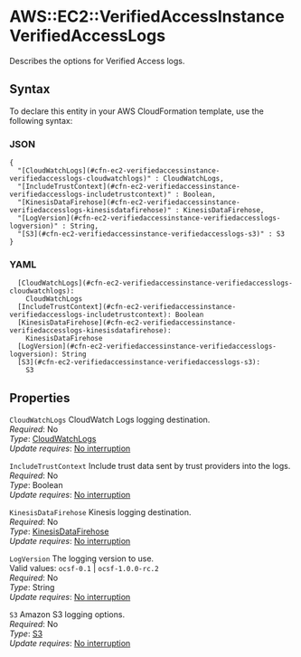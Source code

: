# AWS::EC2::VerifiedAccessInstance VerifiedAccessLogs<a name="aws-properties-ec2-verifiedaccessinstance-verifiedaccesslogs"></a>

Describes the options for Verified Access logs\.

## Syntax<a name="aws-properties-ec2-verifiedaccessinstance-verifiedaccesslogs-syntax"></a>

To declare this entity in your AWS CloudFormation template, use the following syntax:

### JSON<a name="aws-properties-ec2-verifiedaccessinstance-verifiedaccesslogs-syntax.json"></a>

```
{
  "[CloudWatchLogs](#cfn-ec2-verifiedaccessinstance-verifiedaccesslogs-cloudwatchlogs)" : CloudWatchLogs,
  "[IncludeTrustContext](#cfn-ec2-verifiedaccessinstance-verifiedaccesslogs-includetrustcontext)" : Boolean,
  "[KinesisDataFirehose](#cfn-ec2-verifiedaccessinstance-verifiedaccesslogs-kinesisdatafirehose)" : KinesisDataFirehose,
  "[LogVersion](#cfn-ec2-verifiedaccessinstance-verifiedaccesslogs-logversion)" : String,
  "[S3](#cfn-ec2-verifiedaccessinstance-verifiedaccesslogs-s3)" : S3
}
```

### YAML<a name="aws-properties-ec2-verifiedaccessinstance-verifiedaccesslogs-syntax.yaml"></a>

```
  [CloudWatchLogs](#cfn-ec2-verifiedaccessinstance-verifiedaccesslogs-cloudwatchlogs): 
    CloudWatchLogs
  [IncludeTrustContext](#cfn-ec2-verifiedaccessinstance-verifiedaccesslogs-includetrustcontext): Boolean
  [KinesisDataFirehose](#cfn-ec2-verifiedaccessinstance-verifiedaccesslogs-kinesisdatafirehose): 
    KinesisDataFirehose
  [LogVersion](#cfn-ec2-verifiedaccessinstance-verifiedaccesslogs-logversion): String
  [S3](#cfn-ec2-verifiedaccessinstance-verifiedaccesslogs-s3): 
    S3
```

## Properties<a name="aws-properties-ec2-verifiedaccessinstance-verifiedaccesslogs-properties"></a>

`CloudWatchLogs`  <a name="cfn-ec2-verifiedaccessinstance-verifiedaccesslogs-cloudwatchlogs"></a>
CloudWatch Logs logging destination\.  
*Required*: No  
*Type*: [CloudWatchLogs](aws-properties-ec2-verifiedaccessinstance-cloudwatchlogs.md)  
*Update requires*: [No interruption](https://docs.aws.amazon.com/AWSCloudFormation/latest/UserGuide/using-cfn-updating-stacks-update-behaviors.html#update-no-interrupt)

`IncludeTrustContext`  <a name="cfn-ec2-verifiedaccessinstance-verifiedaccesslogs-includetrustcontext"></a>
 Include trust data sent by trust providers into the logs\.   
*Required*: No  
*Type*: Boolean  
*Update requires*: [No interruption](https://docs.aws.amazon.com/AWSCloudFormation/latest/UserGuide/using-cfn-updating-stacks-update-behaviors.html#update-no-interrupt)

`KinesisDataFirehose`  <a name="cfn-ec2-verifiedaccessinstance-verifiedaccesslogs-kinesisdatafirehose"></a>
Kinesis logging destination\.  
*Required*: No  
*Type*: [KinesisDataFirehose](aws-properties-ec2-verifiedaccessinstance-kinesisdatafirehose.md)  
*Update requires*: [No interruption](https://docs.aws.amazon.com/AWSCloudFormation/latest/UserGuide/using-cfn-updating-stacks-update-behaviors.html#update-no-interrupt)

`LogVersion`  <a name="cfn-ec2-verifiedaccessinstance-verifiedaccesslogs-logversion"></a>
 The logging version to use\.   
Valid values: `ocsf-0.1` \| `ocsf-1.0.0-rc.2`   
*Required*: No  
*Type*: String  
*Update requires*: [No interruption](https://docs.aws.amazon.com/AWSCloudFormation/latest/UserGuide/using-cfn-updating-stacks-update-behaviors.html#update-no-interrupt)

`S3`  <a name="cfn-ec2-verifiedaccessinstance-verifiedaccesslogs-s3"></a>
Amazon S3 logging options\.  
*Required*: No  
*Type*: [S3](aws-properties-ec2-verifiedaccessinstance-s3.md)  
*Update requires*: [No interruption](https://docs.aws.amazon.com/AWSCloudFormation/latest/UserGuide/using-cfn-updating-stacks-update-behaviors.html#update-no-interrupt)
